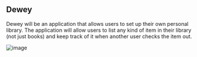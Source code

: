 ## Dewey

Dewey will be an application that allows users to set up their own personal library.  The application will allow users to list any kind of item in their library (not just books) and keep track of it when another user checks the item out.

![image](https://user-images.githubusercontent.com/61983527/88336597-e55a1d80-ccfa-11ea-87e4-aa8c98446169.png)

